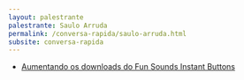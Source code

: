 ```yaml
---
layout: palestrante
palestrante: Saulo Arruda
permalink: /conversa-rapida/saulo-arruda.html
subsite: conversa-rapida
---
```


* [Aumentando os downloads do Fun Sounds Instant Buttons](/conversa-rapida/saulo-arruda-aumentando-os-downloads-do-fun-sounds-instant-buttons)
